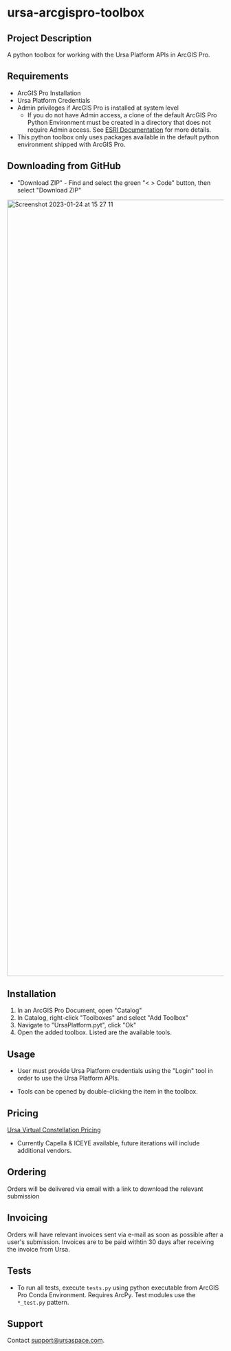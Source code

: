 # ursa-arcgispro-toolbox

## Project Description

A python toolbox for working with the Ursa Platform APIs in ArcGIS Pro.

## Requirements

- ArcGIS Pro Installation
- Ursa Platform Credentials
- Admin privileges if ArcGIS Pro is installed at system level
  - If you do not have Admin access, a clone of the default ArcGIS Pro Python Environment must be created in a directory that does not require Admin access. See [ESRI Documentation](https://pro.arcgis.com/en/pro-app/latest/arcpy/get-started/clone-an-environment.htm) for more details.
- This python toolbox only uses packages available in the default python environment shipped with ArcGIS Pro.

## Downloading from GitHub

- "Download ZIP" - Find and select the green "< > Code" button, then select "Download ZIP"

<img width="1800" alt="Screenshot 2023-01-24 at 15 27 11" src="https://user-images.githubusercontent.com/123033437/214444397-61d111c0-f6b6-4cbd-bbea-49637efb1a03.png">

## Installation

1. In an ArcGIS Pro Document, open "Catalog"
2. In Catalog, right-click "Toolboxes" and select "Add Toolbox"
3. Navigate to "UrsaPlatform.pyt", click "Ok"
4. Open the added toolbox. Listed are the available tools.

## Usage

- User must provide Ursa Platform credentials using the "Login" tool in order to use the Ursa Platform APIs.

- Tools can be opened by double-clicking the item in the toolbox.

## Pricing

[Ursa Virtual Constellation Pricing](https://4160389.fs1.hubspotusercontent-na1.net/hubfs/4160389/Esri%20Links/Esri-Ursa-Virtual-Constellation-Pricing-Sheet-v20230130.pdf)
- Currently Capella & ICEYE available, future iterations will include additional vendors.

## Ordering

Orders will be delivered via email with a link to download the relevant submission

## Invoicing

Orders will have relevant invoices sent via e-mail as soon as possible after a user's submission. Invoices are to be paid withtin 30 days after receiving the invoice from Ursa.

## Tests

- To run all tests, execute `tests.py` using python executable from ArcGIS Pro Conda Environment. Requires ArcPy. Test modules use the `*_test.py` pattern.

## Support

Contact [support@ursaspace.com](mailto:support@ursaspace.com).

